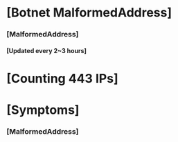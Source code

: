 # [Botnet MalformedAddress]
### [MalformedAddress]
#### [Updated every 2~3 hours]

# [Counting 443 IPs]

# [Symptoms] 
###   [MalformedAddress]
